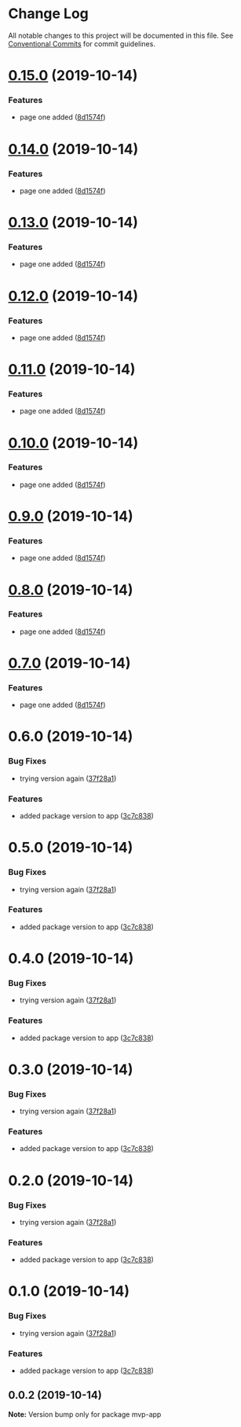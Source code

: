 # Change Log

All notable changes to this project will be documented in this file.
See [Conventional Commits](https://conventionalcommits.org) for commit guidelines.

# [0.15.0](https://github.com/KwakesProject/nx-test-workspace/compare/mvp-app@0.6.0...mvp-app@0.15.0) (2019-10-14)


### Features

* page one added ([8d1574f](https://github.com/KwakesProject/nx-test-workspace/commit/8d1574fc0198ae24b97c89c3e1ae4e6204c309a1))





# [0.14.0](https://github.com/KwakesProject/nx-test-workspace/compare/mvp-app@0.6.0...mvp-app@0.14.0) (2019-10-14)


### Features

* page one added ([8d1574f](https://github.com/KwakesProject/nx-test-workspace/commit/8d1574fc0198ae24b97c89c3e1ae4e6204c309a1))





# [0.13.0](https://github.com/KwakesProject/nx-test-workspace/compare/mvp-app@0.6.0...mvp-app@0.13.0) (2019-10-14)


### Features

* page one added ([8d1574f](https://github.com/KwakesProject/nx-test-workspace/commit/8d1574fc0198ae24b97c89c3e1ae4e6204c309a1))





# [0.12.0](https://github.com/KwakesProject/nx-test-workspace/compare/mvp-app@0.6.0...mvp-app@0.12.0) (2019-10-14)


### Features

* page one added ([8d1574f](https://github.com/KwakesProject/nx-test-workspace/commit/8d1574fc0198ae24b97c89c3e1ae4e6204c309a1))





# [0.11.0](https://github.com/KwakesProject/nx-test-workspace/compare/mvp-app@0.6.0...mvp-app@0.11.0) (2019-10-14)


### Features

* page one added ([8d1574f](https://github.com/KwakesProject/nx-test-workspace/commit/8d1574fc0198ae24b97c89c3e1ae4e6204c309a1))





# [0.10.0](https://github.com/KwakesProject/nx-test-workspace/compare/mvp-app@0.6.0...mvp-app@0.10.0) (2019-10-14)


### Features

* page one added ([8d1574f](https://github.com/KwakesProject/nx-test-workspace/commit/8d1574fc0198ae24b97c89c3e1ae4e6204c309a1))





# [0.9.0](https://github.com/KwakesProject/nx-test-workspace/compare/mvp-app@0.6.0...mvp-app@0.9.0) (2019-10-14)


### Features

* page one added ([8d1574f](https://github.com/KwakesProject/nx-test-workspace/commit/8d1574fc0198ae24b97c89c3e1ae4e6204c309a1))





# [0.8.0](https://github.com/KwakesProject/nx-test-workspace/compare/mvp-app@0.6.0...mvp-app@0.8.0) (2019-10-14)


### Features

* page one added ([8d1574f](https://github.com/KwakesProject/nx-test-workspace/commit/8d1574fc0198ae24b97c89c3e1ae4e6204c309a1))





# [0.7.0](https://github.com/KwakesProject/nx-test-workspace/compare/mvp-app@0.6.0...mvp-app@0.7.0) (2019-10-14)


### Features

* page one added ([8d1574f](https://github.com/KwakesProject/nx-test-workspace/commit/8d1574fc0198ae24b97c89c3e1ae4e6204c309a1))





# 0.6.0 (2019-10-14)


### Bug Fixes

* trying version again ([37f28a1](https://github.com/KwakesProject/nx-test-workspace/commit/37f28a158291f171e6c6bfa25742640ff6405942))


### Features

* added package version to app ([3c7c838](https://github.com/KwakesProject/nx-test-workspace/commit/3c7c838f97049e883b3015224b14f9cc10328523))





# 0.5.0 (2019-10-14)


### Bug Fixes

* trying version again ([37f28a1](https://github.com/KwakesProject/nx-test-workspace/commit/37f28a158291f171e6c6bfa25742640ff6405942))


### Features

* added package version to app ([3c7c838](https://github.com/KwakesProject/nx-test-workspace/commit/3c7c838f97049e883b3015224b14f9cc10328523))





# 0.4.0 (2019-10-14)


### Bug Fixes

* trying version again ([37f28a1](https://github.com/KwakesProject/nx-test-workspace/commit/37f28a158291f171e6c6bfa25742640ff6405942))


### Features

* added package version to app ([3c7c838](https://github.com/KwakesProject/nx-test-workspace/commit/3c7c838f97049e883b3015224b14f9cc10328523))





# 0.3.0 (2019-10-14)


### Bug Fixes

* trying version again ([37f28a1](https://github.com/KwakesProject/nx-test-workspace/commit/37f28a158291f171e6c6bfa25742640ff6405942))


### Features

* added package version to app ([3c7c838](https://github.com/KwakesProject/nx-test-workspace/commit/3c7c838f97049e883b3015224b14f9cc10328523))





# 0.2.0 (2019-10-14)


### Bug Fixes

* trying version again ([37f28a1](https://github.com/KwakesProject/nx-test-workspace/commit/37f28a158291f171e6c6bfa25742640ff6405942))


### Features

* added package version to app ([3c7c838](https://github.com/KwakesProject/nx-test-workspace/commit/3c7c838f97049e883b3015224b14f9cc10328523))





# 0.1.0 (2019-10-14)


### Bug Fixes

* trying version again ([37f28a1](https://github.com/KwakesProject/nx-test-workspace/commit/37f28a158291f171e6c6bfa25742640ff6405942))


### Features

* added package version to app ([3c7c838](https://github.com/KwakesProject/nx-test-workspace/commit/3c7c838f97049e883b3015224b14f9cc10328523))





## 0.0.2 (2019-10-14)

**Note:** Version bump only for package mvp-app
